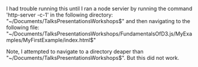 I had trouble running this until I ran a node servier by running the command 'http-server -c-1' in the following directory: "~/Documents/TalksPresentationsWorkshops$" 
and then navigating to the following file: "~/Documents/TalksPresentationsWorkshops/FundamentalsOfD3.js/MyExamples/MyFirstExample/index.html$"

Note, I attempted to navigate to a directory deaper than "~/Documents/TalksPresentationsWorkshops$". But this did not work.